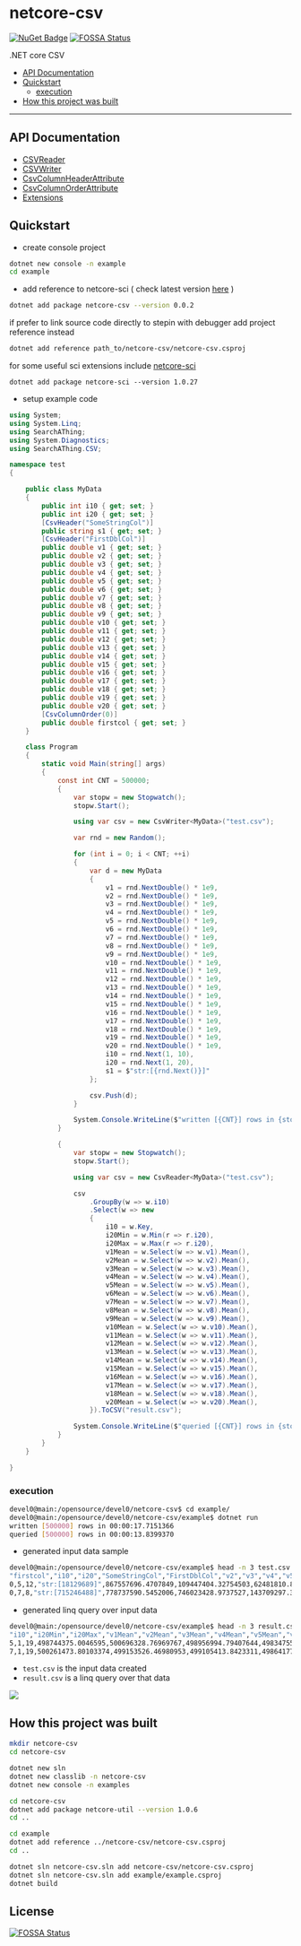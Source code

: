 # netcore-csv

[![NuGet Badge](https://buildstats.info/nuget/netcore-csv)](https://www.nuget.org/packages/netcore-csv/)
[![FOSSA Status](https://app.fossa.io/api/projects/git%2Bgithub.com%2Fdevel0%2Fnetcore-csv.svg?type=shield)](https://app.fossa.io/projects/git%2Bgithub.com%2Fdevel0%2Fnetcore-csv?ref=badge_shield)

.NET core CSV

- [API Documentation](#api-documentation)
- [Quickstart](#quickstart)
  * [execution](#execution)
- [How this project was built](#how-this-project-was-built)

<hr/>

## API Documentation

- [CSVReader](doc/api/CSV/CsvReader-1.md)
- [CSVWriter](doc/api/CSV/CsvWriter-1.md)
- [CsvColumnHeaderAttribute](doc/api/CSV/CsvColumnHeaderAttribute.md)
- [CsvColumnOrderAttribute](doc/api/CSV/CsvColumnOrderAttribute.md)
- [Extensions](doc/api/Extensions.md)

## Quickstart

- create console project

```sh
dotnet new console -n example
cd example
```

- add reference to netcore-sci ( check latest version [here](https://www.nuget.org/packages/netcore-sci/) )

```sh
dotnet add package netcore-csv --version 0.0.2
```

if prefer to link source code directly to stepin with debugger add project reference instead

```sh
dotnet add reference path_to/netcore-csv/netcore-csv.csproj
```

for some useful sci extensions include [netcore-sci](https://github.com/devel0/netcore-sci#quickstart)

```
dotnet add package netcore-sci --version 1.0.27
```

- setup example code

```csharp
using System;
using System.Linq;
using SearchAThing;
using System.Diagnostics;
using SearchAThing.CSV;

namespace test
{

    public class MyData
    {
        public int i10 { get; set; }
        public int i20 { get; set; }
        [CsvHeader("SomeStringCol")]
        public string s1 { get; set; }
        [CsvHeader("FirstDblCol")]
        public double v1 { get; set; }
        public double v2 { get; set; }
        public double v3 { get; set; }
        public double v4 { get; set; }
        public double v5 { get; set; }
        public double v6 { get; set; }
        public double v7 { get; set; }
        public double v8 { get; set; }
        public double v9 { get; set; }
        public double v10 { get; set; }
        public double v11 { get; set; }
        public double v12 { get; set; }
        public double v13 { get; set; }
        public double v14 { get; set; }
        public double v15 { get; set; }
        public double v16 { get; set; }
        public double v17 { get; set; }
        public double v18 { get; set; }
        public double v19 { get; set; }
        public double v20 { get; set; }
        [CsvColumnOrder(0)]
        public double firstcol { get; set; }
    }

    class Program
    {
        static void Main(string[] args)
        {
            const int CNT = 500000;
            {
                var stopw = new Stopwatch();
                stopw.Start();

                using var csv = new CsvWriter<MyData>("test.csv");

                var rnd = new Random();                

                for (int i = 0; i < CNT; ++i)
                {
                    var d = new MyData
                    {
                        v1 = rnd.NextDouble() * 1e9,
                        v2 = rnd.NextDouble() * 1e9,
                        v3 = rnd.NextDouble() * 1e9,
                        v4 = rnd.NextDouble() * 1e9,
                        v5 = rnd.NextDouble() * 1e9,
                        v6 = rnd.NextDouble() * 1e9,
                        v7 = rnd.NextDouble() * 1e9,
                        v8 = rnd.NextDouble() * 1e9,
                        v9 = rnd.NextDouble() * 1e9,
                        v10 = rnd.NextDouble() * 1e9,
                        v11 = rnd.NextDouble() * 1e9,
                        v12 = rnd.NextDouble() * 1e9,
                        v13 = rnd.NextDouble() * 1e9,
                        v14 = rnd.NextDouble() * 1e9,
                        v15 = rnd.NextDouble() * 1e9,
                        v16 = rnd.NextDouble() * 1e9,
                        v17 = rnd.NextDouble() * 1e9,
                        v18 = rnd.NextDouble() * 1e9,
                        v19 = rnd.NextDouble() * 1e9,
                        v20 = rnd.NextDouble() * 1e9,
                        i10 = rnd.Next(1, 10),
                        i20 = rnd.Next(1, 20),
                        s1 = $"str:[{rnd.Next()}]"
                    };

                    csv.Push(d);
                }

                System.Console.WriteLine($"written [{CNT}] rows in {stopw.Elapsed}");
            }

            {
                var stopw = new Stopwatch();
                stopw.Start();

                using var csv = new CsvReader<MyData>("test.csv");

                csv
                    .GroupBy(w => w.i10)
                    .Select(w => new
                    {
                        i10 = w.Key,
                        i20Min = w.Min(r => r.i20),
                        i20Max = w.Max(r => r.i20),
                        v1Mean = w.Select(w => w.v1).Mean(),
                        v2Mean = w.Select(w => w.v2).Mean(),
                        v3Mean = w.Select(w => w.v3).Mean(),
                        v4Mean = w.Select(w => w.v4).Mean(),
                        v5Mean = w.Select(w => w.v5).Mean(),
                        v6Mean = w.Select(w => w.v6).Mean(),
                        v7Mean = w.Select(w => w.v7).Mean(),
                        v8Mean = w.Select(w => w.v8).Mean(),                        
                        v9Mean = w.Select(w => w.v9).Mean(),                        
                        v10Mean = w.Select(w => w.v10).Mean(),                        
                        v11Mean = w.Select(w => w.v11).Mean(),                        
                        v12Mean = w.Select(w => w.v12).Mean(),                        
                        v13Mean = w.Select(w => w.v13).Mean(),                        
                        v14Mean = w.Select(w => w.v14).Mean(),                        
                        v15Mean = w.Select(w => w.v15).Mean(),                        
                        v16Mean = w.Select(w => w.v16).Mean(),                        
                        v17Mean = w.Select(w => w.v17).Mean(),                                                
                        v18Mean = w.Select(w => w.v18).Mean(),                                                
                        v20Mean = w.Select(w => w.v20).Mean(),                       
                    }).ToCSV("result.csv");

                System.Console.WriteLine($"queried [{CNT}] rows in {stopw.Elapsed}");
            }
        }
    }

}
```

### execution

```sh
devel0@main:/opensource/devel0/netcore-csv$ cd example/
devel0@main:/opensource/devel0/netcore-csv/example$ dotnet run
written [500000] rows in 00:00:17.7151366
queried [500000] rows in 00:00:13.8399370
```

- generated input data sample

```sh
devel0@main:/opensource/devel0/netcore-csv/example$ head -n 3 test.csv 
"firstcol","i10","i20","SomeStringCol","FirstDblCol","v2","v3","v4","v5","v6","v7","v8","v9","v10","v11","v12","v13","v14","v15","v16","v17","v18","v19","v20"
0,5,12,"str:[18129689]",867557696.4707849,109447404.32754503,62481810.83355183,10286359.12122501,16821376.52152282,246951585.75053865,40531692.57963621,128706280.20200239,94060354.9098877,773084326.5415562,605406319.0731249,24301973.182848644,275546743.6628168,993341022.6336405,332197053.51265013,897891412.4415683,393898102.63826424,75625031.75606254,141746737.59459832,923235933.7262976
0,7,8,"str:[715246488]",778737590.5452006,746023428.9737527,143709297.35885435,259873150.9688651,974400662.8051404,228502796.13793957,726555496.7925677,918882383.9271824,937200791.1732424,243253674.4714033,217995068.1598834,805125237.3518074,83740469.57294479,305738162.85735846,624054313.9279143,934975130.9188899,116701281.68384604,279470807.5371901,296962312.5609766,391285082.04188436
```

- generated linq query over input data

```sh
devel0@main:/opensource/devel0/netcore-csv/example$ head -n 3 result.csv 
"i10","i20Min","i20Max","v1Mean","v2Mean","v3Mean","v4Mean","v5Mean","v6Mean","v7Mean","v8Mean","v9Mean","v10Mean","v11Mean","v12Mean","v13Mean","v14Mean","v15Mean","v16Mean","v17Mean","v18Mean","v20Mean"
5,1,19,498744375.0046595,500696328.76969767,498956994.79407644,498347553.3321365,499105076.1419511,497968869.1339944,501762405.8354361,499745779.22874564,500889471.2232371,500183490.45615464,499631274.71673,499687046.22139966,500878450.76341426,499645752.7216835,501762614.12378675,500649710.9467961,501233924.9635705,498505682.329863,499466519.5720193
7,1,19,500261473.80103374,499153526.46980953,499105413.8423311,498641774.89563894,500344995.4115497,499545597.67373264,501381194.974964,499761652.26916814,500232888.6299126,500631700.19801253,500045648.5480878,502821365.214899,500142713.6305659,499689342.6614191,498776087.82817686,498683736.7473624,498262792.1616414,500554332.6785145,500256673.0652077
```

- `test.csv` is the input data created
- `result.csv` is a linq query over that data

![](doc/test-result-comparision.png)

## How this project was built

```sh
mkdir netcore-csv
cd netcore-csv

dotnet new sln
dotnet new classlib -n netcore-csv
dotnet new console -n examples

cd netcore-csv
dotnet add package netcore-util --version 1.0.6
cd ..

cd example
dotnet add reference ../netcore-csv/netcore-csv.csproj
cd ..

dotnet sln netcore-csv.sln add netcore-csv/netcore-csv.csproj
dotnet sln netcore-csv.sln add example/example.csproj
dotnet build
```


## License
[![FOSSA Status](https://app.fossa.io/api/projects/git%2Bgithub.com%2Fdevel0%2Fnetcore-csv.svg?type=large)](https://app.fossa.io/projects/git%2Bgithub.com%2Fdevel0%2Fnetcore-csv?ref=badge_large)